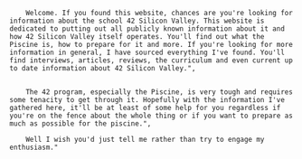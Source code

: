         Welcome. If you found this website, chances are you're looking for information about the school 42 Silicon Valley. This website is dedicated to putting out all publicly known information about it and how 42 Silicon Valley itself operates. You'll find out what the Piscine is, how to prepare for it and more. If you're looking for more information in general, I have sourced everything I've found. You'll find interviews, articles, reviews, the curriculum and even current up to date information about 42 Silicon Valley.",


        The 42 program, especially the Piscine, is very tough and requires some tenacity to get through it. Hopefully with the information I've gathered here, it'll be at least of some help for you regardless if you're on the fence about the whole thing or if you want to prepare as much as possible for the piscine.",

        Well I wish you'd just tell me rather than try to engage my enthusiasm."

